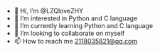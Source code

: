- 👋 Hi, I’m @LZQloveZHY
- 👀 I’m interested in Python and C language
- 🌱 I’m currently learning Python and C language
- 💞️ I’m looking to collaborate on myself
- 📫 How to reach me 2118035821@qq.com

<!---
LZQloveZHY/LZQloveZHY is a ✨ special ✨ repository because its `README.md` (this file) appears on your GitHub profile.
You can click the Preview link to take a look at your changes.
--->
